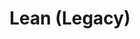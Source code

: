 ---
permalink: false
hideInSitemap: true
system: lean
tags: level2
key: lean_fr
title: Lean (Legacy)
redirect: /fr/design-system/lean/overview/
parent: designsystem_fr
order: 60
availablelanguages: 
    - de
    - en
---